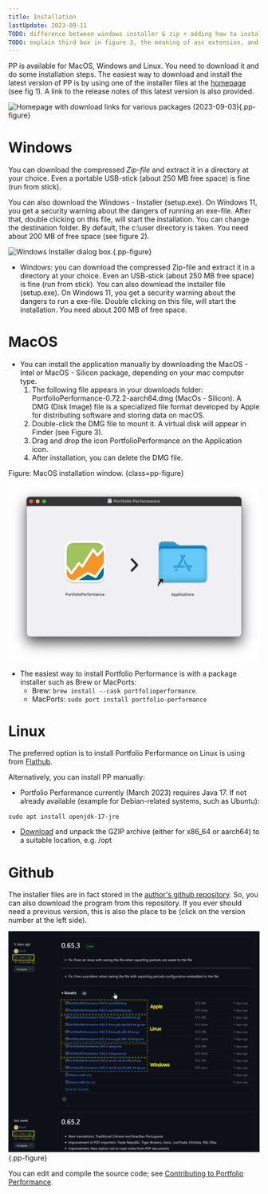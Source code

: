 ```yaml
---
title: Installation
lastUpdate: 2023-09-11
TODO: difference between windows installer & zip + adding how to install on macOS
TODO: explain third box in figure 3, the meaning of asc extension, and question windows 32 bits or 64 bits?
---
```


PP is available for MacOS, Windows and Linux. You need to download it and do some installation steps. The easiest way to download and install the latest version of PP is by using one of the installer files at the [homepage](https://www.portfolio-performance.info/) (see fig 1). A link to the release notes of this latest version is also provided. 

![Homepage with download links for various packages (2023-09-03)](images/installation-download.png){.pp-figure}

# Windows
You can download the compressed *Zip-file* and extract it in a directory at your choice. Even a portable USB-stick (about 250 MB free space) is fine (run from stick).

You can also download the Windows - Installer (setup.exe). On Windows 11, you get a security warning about the dangers of running an exe-file. After that, double clicking on this file, will start the installation. You can change the destination folder. By default, the c:\user directory is taken. You need about 200 MB of free space (see figure 2).

![Windows Installer dialog box.](images/installation-win-installer-path.png){.pp-figure}

   + Windows: you can download the compressed Zip-file and extract it in a directory at your choice. Even an USB-stick (about 250 MB free space) is fine (run from stick). You can also download the installer file (setup.exe). On Windows 11, you get a security warning about the dangers to run a exe-file. Double clicking on this file, will start the installation. You need about 200 MB of free space.

# MacOS

- You can install the application manually by downloading the MacOS - Intel or MacOS - Silicon package, depending on your mac computer type.
   1. The following file appears in your downloads folder: PortfolioPerformance-0.72.2-aarch64.dmg (MacOs - Silicon). A DMG (Disk Image) file is a specialized file format developed by Apple for distributing software and storing data on macOS.
   2. Double-click the DMG file to mount it. A virtual disk will appear in Finder (see Figure 3).
   3. Drag and drop the icon PortfolioPerformance on the Application icon.
   4. After installation, you can delete the DMG file.

Figure: MacOS installation window. {class=pp-figure}

![](images/installation-macos-dmg.png)

- The easiest way to install Portfolio Performance is with a package installer such as Brew or MacPorts:
   - Brew: `brew install --cask portfolioperformance`
   - MacPorts: `sudo port install portfolio-performance`

# Linux

The preferred option is to install Portfolio Performance on Linux is using from [Flathub](https://flathub.org/apps/info.portfolio_performance.PortfolioPerformance).

Alternatively, you can install PP manually:

* Portfolio Performance currently (March 2023) requires Java 17. If not already available (example for Debian-related systems, such as Ubuntu):
```
sudo apt install openjdk-17-jre
```
* [Download](https://www.portfolio-performance.info) and unpack the GZIP archive (either for x86_64 or aarch64) to a suitable location, e.g. /opt

# Github   
The installer files are in fact stored in the [author's github repository](https://github.com/portfolio-performance/portfolio/releases). So, you can also download the program from this repository. If you ever should need a previous version, this is also the place to be (click on the version number at the left side).

![Github repository for downloading (previous) releases](images/installation-download-github.svg){.pp-figure}

You can edit and compile the source code; see [Contributing to Portfolio Performance](https://github.com/portfolio-performance/portfolio/blob/master/CONTRIBUTING.md#project-setup).